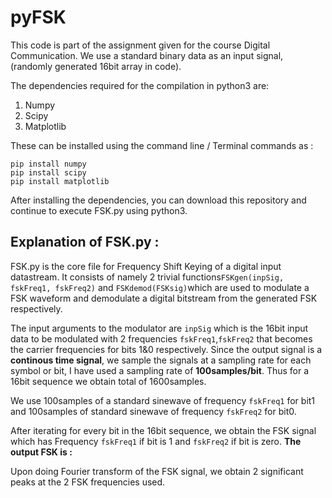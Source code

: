 # pyFSK
This code is part of the assignment given for the course Digital Communication.
We use a standard binary data as an input signal, (randomly generated 16bit array in code).

The dependencies required for the compilation in python3 are:
1. Numpy 
2. Scipy
3. Matplotlib

These can be installed using the command line / Terminal commands as :
```
pip install numpy
pip install scipy
pip install matplotlib
```
After installing the dependencies, you can download this repository and continue to execute FSK.py using python3.

## Explanation of FSK.py :
FSK.py is the core file for Frequency Shift Keying of a digital input datastream. It consists of namely 2 trivial functions`FSKgen(inpSig, fskFreq1, fskFreq2)` and `FSKdemod(FSKsig)`which are used to modulate a FSK waveform and demodulate a digital bitstream from the generated FSK respectively.  

The input arguments to the modulator are `inpSig` which is the 16bit input data to be modulated with 2 frequencies `fskFreq1`,`fskFreq2` that becomes the carrier frequencies for bits 1&0 respectively.
Since the output signal is a **continous time signal**, we sample the signals at a sampling rate for each symbol or bit, I have used a sampling rate of **100samples/bit**. Thus for a 16bit sequence we obtain total of 1600samples.

We use 100samples of a standard sinewave of frequency `fskFreq1` for bit1 and 100samples of standard sinewave of frequency `fskFreq2` for bit0.

After iterating for every bit in the 16bit sequence, we obtain the FSK signal which has Frequency `fskFreq1` if bit is 1 and `fskFreq2` if bit is zero.
**The output FSK is :**

Upon doing Fourier transform of the FSK signal, we obtain 2 significant peaks at the 2 FSK frequencies used. 
